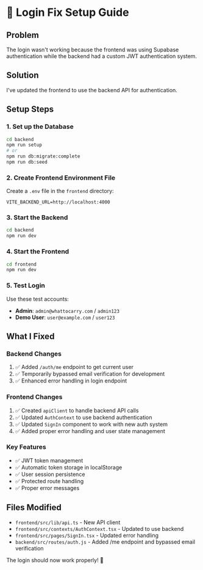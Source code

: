 # 🔧 Login Fix Setup Guide

## Problem
The login wasn't working because the frontend was using Supabase authentication while the backend had a custom JWT authentication system.

## Solution
I've updated the frontend to use the backend API for authentication.

## Setup Steps

### 1. Set up the Database
```bash
cd backend
npm run setup
# or
npm run db:migrate:complete
npm run db:seed
```

### 2. Create Frontend Environment File
Create a `.env` file in the `frontend` directory:
```env
VITE_BACKEND_URL=http://localhost:4000
```

### 3. Start the Backend
```bash
cd backend
npm run dev
```

### 4. Start the Frontend
```bash
cd frontend
npm run dev
```

### 5. Test Login
Use these test accounts:
- **Admin**: `admin@whattocarry.com` / `admin123`
- **Demo User**: `user@example.com` / `user123`

## What I Fixed

### Backend Changes
1. ✅ Added `/auth/me` endpoint to get current user
2. ✅ Temporarily bypassed email verification for development
3. ✅ Enhanced error handling in login endpoint

### Frontend Changes
1. ✅ Created `apiClient` to handle backend API calls
2. ✅ Updated `AuthContext` to use backend authentication
3. ✅ Updated `SignIn` component to work with new auth system
4. ✅ Added proper error handling and user state management

### Key Features
- ✅ JWT token management
- ✅ Automatic token storage in localStorage
- ✅ User session persistence
- ✅ Protected route handling
- ✅ Proper error messages

## Files Modified
- `frontend/src/lib/api.ts` - New API client
- `frontend/src/contexts/AuthContext.tsx` - Updated to use backend
- `frontend/src/pages/SignIn.tsx` - Updated error handling
- `backend/src/routes/auth.js` - Added /me endpoint and bypassed email verification

The login should now work properly! 🎉 